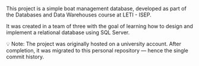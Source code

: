 This project is a simple boat management database, developed as part of the Databases and Data Warehouses course at LETI - ISEP.

It was created in a team of three with the goal of learning how to design and implement a relational database using SQL Server.

💡 Note: The project was originally hosted on a university account. After completion, it was migrated to this personal repository — hence the single commit history.
